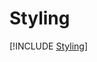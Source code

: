 # Styling

[!INCLUDE [Styling](../../_common/core/styling.md)] <!-- markdownlint-disable-line MD041 -->
